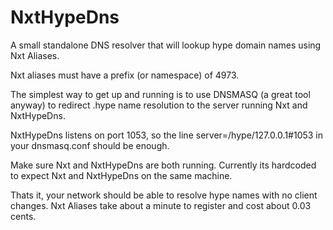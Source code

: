 NxtHypeDns
==========

A small standalone DNS resolver that will lookup hype domain names using Nxt Aliases.

Nxt aliases must have a prefix (or namespace) of 4973.

The simplest way to get up and running is to use DNSMASQ (a great tool anyway) to redirect .hype name resolution to the server running Nxt and NxtHypeDns.

NxtHypeDns listens on port 1053, so the line server=/hype/127.0.0.1#1053 in your dnsmasq.conf should be enough.

Make sure Nxt and NxtHypeDns are both running. Currently its hardcoded to expect Nxt and NxtHypeDns on the same machine.

Thats it, your network should be able to resolve hype names with no client changes.  Nxt Aliases take about a minute to register and cost about 0.03 cents.
